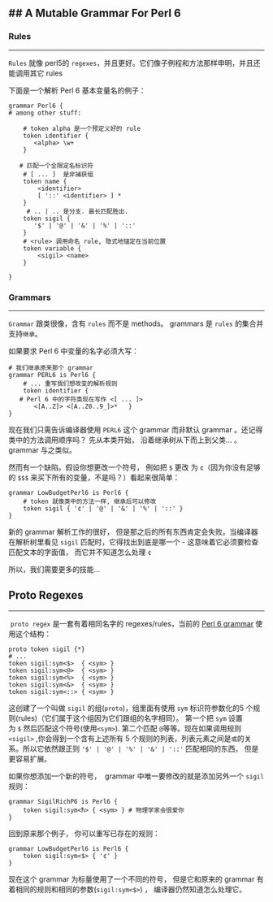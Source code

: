 

## A Mutable Grammar For Perl 6
---

###  Rules
---

`Rules` 就像 perl5的 `regexes`，并且更好。它们像子例程和方法那样申明，并且还能调用其它 rules

下面是一个解析 Perl 6 基本变量名的例子：

```perl6
grammar Perl6 {  
# among other stuff:

    # token alpha 是一个预定义好的 rule
    token identifier {           
       <alpha> \w+     
    }    
    
   # 匹配一个全限定名标识符
    # [ ... ]  是非捕获组
    token name {        
        <identifier>         
        [ '::' <identifier> ] *     
    }
     # .. | .. 是分支. 最长匹配胜出.
    token sigil {        
       '$' | '@' | '&' | '%' | '::'    
    }    
    # <rule> 调用命名 rule, 隐式地锚定在当前位置
    token variable {      
        <sigil> <name>  
    }

} 
```

### Grammars
---

`Grammar` 跟类很像，含有 `rules` 而不是 methods。 grammars 是 `rules` 的集合并支持`继承`。

如果要求 Perl 6 中变量的名字必须大写：

```perl6
# 我们继承原来那个 grammar
grammar PERL6 is Perl6 {    
    # ... 重写我们想改变的解析规则
    token identifier {        
   # Perl 6 中的字符类现在写作 <[ ... ]>         
       <[A..Z]> <[A..Z0..9_]>*   }
}
```

现在我们只需告诉编译器使用 `PERL6` 这个 grammar 而非默认 grammar 。还记得类中的方法调用顺序吗？ 先从本类开始， 沿着继承树从下而上到父类... 。 grammar 与之类似。

然而有一个缺陷。假设你想更改一个符号， 例如把 `$` 更改 为 `¢`（因为你没有足够的 `$$$` 来买下所有的变量，不是吗？）看起来很简单：

```perl6
grammar LowBudgetPerl6 is Perl6 {
    # token 就像类中的方法一样, 继承后可以修改
    token sigil { '¢' | '@' | '&' | '%' | '::' }
}
```

新的 grammar 解析工作的很好， 但是那之后的所有东西肯定会失败。当编译器在解析树里看见 `sigil` 匹配时，它得找出到底是哪一个 - 这意味着它必须要检查匹配文本的字面值， 而它并不知道怎么处理 `¢`

所以，我们需要更多的技能...

## Proto Regexes
---

 `proto regex` 是一套有着相同名字的 regexes/rules，当前的 [Perl 6 grammar](http://svn.pugscode.org/pugs/src/perl6/STD.pm) 使用这个结构：

```perl6
proto token sigil {*}
# ...
token sigil:sym<$>  { <sym> }
token sigil:sym<@>  { <sym> }
token sigil:sym<%>  { <sym> }
token sigil:sym<&>  { <sym> }
token sigil:sym<::> { <sym> }

```

这创建了一个叫做 `sigil` 的组(`proto`)，组里面有使用 `sym` 标识符参数化的5 个规则(rules)（它们属于这个组因为它们跟组的名字相同）。 第一个把 `sym` 设置为 `$` 然后匹配这个符号(使用`<sym>`). 第二个匹配 `@`等等。现在如果调用规则 `<sigil>` ,你会得到一个含有上述所有 5 个规则的列表，列表元素之间是`或`的关系。所以它依然跟正则 `'$' | '@' | '%' | '&' | '::'` 匹配相同的东西， 但是更容易扩展。

如果你想添加一个新的符号，  grammar 中唯一要修改的就是添加另外一个 `sigil`规则： 

```perl6
grammar SigilRichP6 is Perl6 {
    token sigil:sym<ħ> { <sym> } # 物理学家会很爱你
}
```

回到原来那个例子， 你可以重写已存在的规则：

```perl6
grammar LowBudgetPerl6 is Perl6 {
    token sigil:sym<$> { '¢' }
}

```

现在这个 grammar 为标量使用了一个不同的符号， 但是它和原来的 grammar 有着相同的规则和相同的参数(`sigil:sym<$>`) ， 编译器仍然知道怎么处理它。

